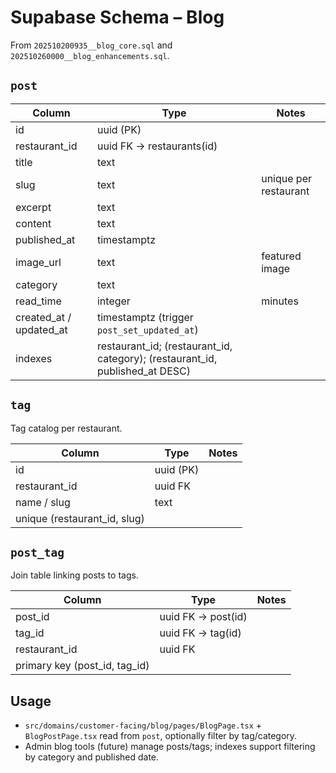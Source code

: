 # Supabase Schema – Blog

From `202510200935__blog_core.sql` and `202510260000__blog_enhancements.sql`.

## `post`
| Column | Type | Notes |
| --- | --- | --- |
| id | uuid (PK) |
| restaurant_id | uuid FK → restaurants(id) |
| title | text |
| slug | text | unique per restaurant |
| excerpt | text |
| content | text |
| published_at | timestamptz |
| image_url | text | featured image |
| category | text |
| read_time | integer | minutes |
| created_at / updated_at | timestamptz (trigger `post_set_updated_at`) |
| indexes | restaurant_id; (restaurant_id, category); (restaurant_id, published_at DESC) |

## `tag`
Tag catalog per restaurant.

| Column | Type | Notes |
| --- | --- | --- |
| id | uuid (PK) |
| restaurant_id | uuid FK |
| name / slug | text |
| unique (restaurant_id, slug) |

## `post_tag`
Join table linking posts to tags.

| Column | Type | Notes |
| --- | --- | --- |
| post_id | uuid FK → post(id) |
| tag_id | uuid FK → tag(id) |
| restaurant_id | uuid FK |
| primary key (post_id, tag_id) |

## Usage
- `src/domains/customer-facing/blog/pages/BlogPage.tsx` + `BlogPostPage.tsx` read from `post`, optionally filter by tag/category.
- Admin blog tools (future) manage posts/tags; indexes support filtering by category and published date.
